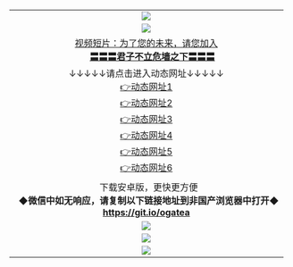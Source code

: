 <table>
  <tr>
    <td align=center><img src="https://github.com/gyhhx/image-upload/blob/master/title1.jpg" /></td>
  </tr>
    <tr>
  <td align=center><img src="https://github.com/gyhhx/image-upload/blob/master/%E5%BE%AE%E4%BF%A1%E8%AF%B4%E6%98%8E4.jpg" /></td>  
  </tr>
  <td align=center>
  <a href="https://s3.ap-northeast-2.amazonaws.com/ogates/oGate.htm?c816846_2_1&from=gy">视频短片：为了您的未来，请您加入</a><br/>
      <a href="https://gyqxb.azureedge.net/ogST.aspx?from=gy"><b>〓〓〓君子不立危墙之下〓〓〓<br/></a>
      </td>
  </tr>
    <tr>
    <td align=center>↓↓↓↓↓请点击进入动态网址↓↓↓↓↓<br/>
      <a href="https://cdn.rawgit.com/ogate/up/master/oGates.htm?from=gy">👉动态网址1</a><br/>
      <a href="https://gyhc.azureedge.net/oGate.htm?from=gy-2">👉动态网址2</a><br/>
      <a href="https://s3.eu-central-1.amazonaws.com/ogatef/oGate.htm?from=gy">👉动态网址3</a><br/>
      <a href="https://s3-ap-southeast-2.amazonaws.com/ogatey/oGate.htm?from=gy">👉动态网址4</a><br/>
      <a href="https://s3.ap-northeast-2.amazonaws.com/ogates/oGate.htm?from=gy">👉动态网址5</a><br/>
      <a href="https://s3.ap-south-1.amazonaws.com/ogatem/oGate.htm?from=gy">👉动态网址6</a><br/>
    </td>
  </tr>
  <tr>
    <td align=center>
      下载安卓版，更快更方便  <br/> 
    <b/>◆微信中如无响应，请复制以下链接地址到非国产浏览器中打开◆<br/><a href="https://raw.githubusercontent.com/ogate/up/master/ogate.apk">https://git.io/ogatea</a><br/>
    </td>
  </tr>
  <tr>
    <td align=center><img src="https://cloud.githubusercontent.com/assets/11880933/15631437/70d0a74e-259d-11e6-946f-6237b4b657bd.jpg"/></td>
  </tr>
  <tr>
    <td align=center><img src="https://github.com/gyhhx/image-upload/blob/master/%E4%BD%BF%E7%94%A8%E6%8C%87%E5%8D%971.jpg" /></td>
   </tr>  
    <tr>
    <td align=center><img src="https://github.com/gyhhx/image-upload/blob/master/%E5%BE%AE%E4%BF%A1%E8%AF%B4%E6%98%8E.jpg" /></td>
  </tr>
</table>    
